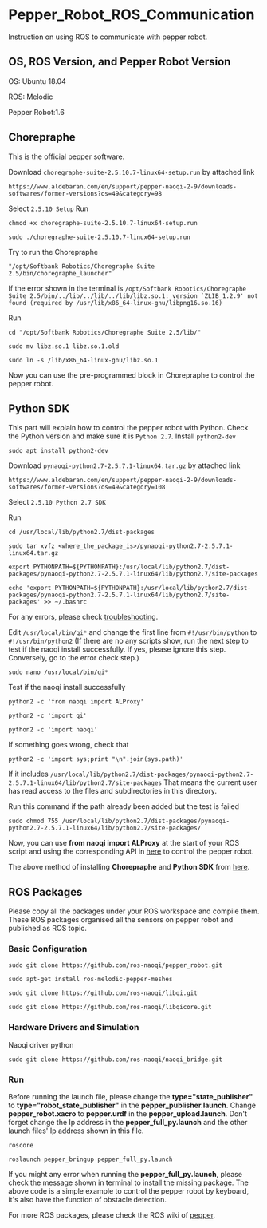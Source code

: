 # Pepper_Robot_ROS_Communication
Instruction on using ROS to communicate with pepper robot.
## OS, ROS Version, and Pepper Robot Version
OS: Ubuntu 18.04

ROS: Melodic

Pepper Robot:1.6
## Chorepraphe
This is the official pepper software.

Download ```choregraphe-suite-2.5.10.7-linux64-setup.run``` by attached link
```
https://www.aldebaran.com/en/support/pepper-naoqi-2-9/downloads-softwares/former-versions?os=49&category=98
```
Select ```2.5.10 Setup```
Run
```
chmod +x choregraphe-suite-2.5.10.7-linux64-setup.run
```
```
sudo ./choregraphe-suite-2.5.10.7-linux64-setup.run
```
Try to run the Chorepraphe
```
"/opt/Softbank Robotics/Choregraphe Suite 2.5/bin/choregraphe_launcher"
```
If the error shown in the terminal is ```/opt/Softbank Robotics/Choregraphe Suite 2.5/bin/../lib/../lib/../lib/libz.so.1: version `ZLIB_1.2.9' not found (required by /usr/lib/x86_64-linux-gnu/libpng16.so.16)```

Run
```
cd "/opt/Softbank Robotics/Choregraphe Suite 2.5/lib/"
```
```
sudo mv libz.so.1 libz.so.1.old
```
```
sudo ln -s /lib/x86_64-linux-gnu/libz.so.1
```
Now you can use the pre-programmed block in Chorepraphe to control the pepper robot.

## Python SDK
This part will explain how to control the pepper robot with Python.
Check the Python version and make sure it is ```Python 2.7```.
Install ```python2-dev```
```
sudo apt install python2-dev
```
Download ```pynaoqi-python2.7-2.5.7.1-linux64.tar.gz``` by attached link
```
https://www.aldebaran.com/en/support/pepper-naoqi-2-9/downloads-softwares/former-versions?os=49&category=108
```
Select ```2.5.10 Python 2.7 SDK```

Run
```
cd /usr/local/lib/python2.7/dist-packages
```
```
sudo tar xvfz <where_the_package_is>/pynaoqi-python2.7-2.5.7.1-linux64.tar.gz
```
```
export PYTHONPATH=${PYTHONPATH}:/usr/local/lib/python2.7/dist-packages/pynaoqi-python2.7-2.5.7.1-linux64/lib/python2.7/site-packages
```
```
echo 'export PYTHONPATH=${PYTHONPATH}:/usr/local/lib/python2.7/dist-packages/pynaoqi-python2.7-2.5.7.1-linux64/lib/python2.7/site-packages' >> ~/.bashrc
```
For any errors, please check [troubleshooting](http://doc.aldebaran.com/2-5/dev/python/tips-and-tricks.html#python-sdk-troubleshooting).

Edit ```/usr/local/bin/qi*``` and change the first line from ```#!/usr/bin/python``` to ```#!/usr/bin/python2``` (If there are no any scripts show, run the next step to test if the naoqi install successfully. If yes, please ignore this step. Conversely, go to the error check step.)
```
sudo nano /usr/local/bin/qi*
```
Test if the naoqi install successfully
```
python2 -c 'from naoqi import ALProxy'
```
```
python2 -c 'import qi'
```
```
python2 -c 'import naoqi'
```
If something goes wrong, check that
```
python2 -c 'import sys;print "\n".join(sys.path)'
```
If it includes ```/usr/local/lib/python2.7/dist-packages/pynaoqi-python2.7-2.5.7.1-linux64/lib/python2.7/site-packages``` That means the current user has read access to the files and subdirectories in this directory. 

Run this command if the path already been added but the test is failed
```
sudo chmod 755 /usr/local/lib/python2.7/dist-packages/pynaoqi-python2.7-2.5.7.1-linux64/lib/python2.7/site-packages/
```
Now, you can use **from naoqi import ALProxy** at the start of your ROS script and using the corresponding API in [here](http://doc.aldebaran.com/2-5/index_dev_guide.html) to control the pepper robot.

The above method of installing **Chorepraphe** and **Python SDK** from [here](https://nlp.fi.muni.cz/trac/pepper/wiki/InstallationInstructions).
## ROS Packages
Please copy all the packages under your ROS workspace and compile them. These ROS packages organised all the sensors on pepper robot and published as ROS topic.
### Basic Configuration
```
sudo git clone https://github.com/ros-naoqi/pepper_robot.git
```
```
sudo apt-get install ros-melodic-pepper-meshes
```
```
sudo git clone https://github.com/ros-naoqi/libqi.git
```
```
sudo git clone https://github.com/ros-naoqi/libqicore.git
```

### Hardware Drivers and Simulation
Naoqi driver python
```
sudo git clone https://github.com/ros-naoqi/naoqi_bridge.git
```
### Run
Before running the launch file, please change the **type="state_publisher"** to **type="robot_state_publisher"** in the **pepper_publisher.launch**. Change **pepper_robot.xacro** to **pepper.urdf** in the **pepper_upload.launch**. Don't forget change the Ip address in the **pepper_full_py.launch** and the other launch files' Ip address shown in this file.
```
roscore
```
```
roslaunch pepper_bringup pepper_full_py.launch
```
If you might any error when running the **pepper_full_py.launch**, please check the message shown in terminal to install the missing package. The above code is a simple example to control the pepper robot by keyboard, it's also have the function of obstacle detection.

For more ROS packages, please check the ROS wiki of [pepper](https://wiki.ros.org/pepper).
